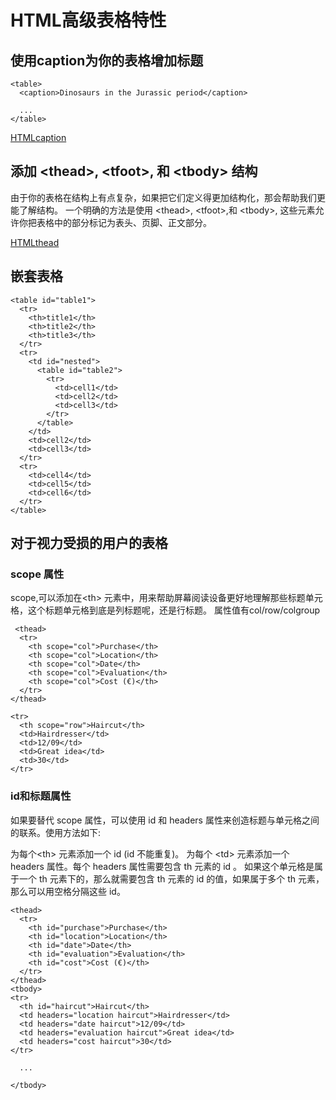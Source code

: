 # HTML高级表格特性

## 使用caption为你的表格增加标题

```
<table>
  <caption>Dinosaurs in the Jurassic period</caption>

  ...
</table>
```
[HTMLcaption](../TEST_PROJ/HTML高级表格caption.html)

## 添加 \<thead\>, \<tfoot\>, 和 \<tbody\> 结构

由于你的表格在结构上有点复杂，如果把它们定义得更加结构化，那会帮助我们更能了解结构。
一个明确的方法是使用 \<thead\>, \<tfoot\>,和 \<tbody\>, 这些元素允许你把表格中的部分标记为表头、页脚、正文部分。

[HTMLthead](../TEST_PROJ/HTML高级表格thead.html)

## 嵌套表格

```
<table id="table1">
  <tr>
    <th>title1</th>
    <th>title2</th>
    <th>title3</th>
  </tr>
  <tr>
    <td id="nested">
      <table id="table2">
        <tr>
          <td>cell1</td>
          <td>cell2</td>
          <td>cell3</td>
        </tr>
      </table>
    </td>
    <td>cell2</td>
    <td>cell3</td>
  </tr>
  <tr>
    <td>cell4</td>
    <td>cell5</td>
    <td>cell6</td>
  </tr>
</table>
```

## 对于视力受损的用户的表格

### scope 属性

scope,可以添加在\<th\> 元素中，用来帮助屏幕阅读设备更好地理解那些标题单元格，这个标题单元格到底是列标题呢，还是行标题。
属性值有col/row/colgroup

```
 <thead>
  <tr>
    <th scope="col">Purchase</th>
    <th scope="col">Location</th>
    <th scope="col">Date</th>
    <th scope="col">Evaluation</th>
    <th scope="col">Cost (€)</th>
  </tr>
</thead>

<tr>
  <th scope="row">Haircut</th>
  <td>Hairdresser</td>
  <td>12/09</td>
  <td>Great idea</td>
  <td>30</td>
</tr>

```

### id和标题属性

如果要替代 scope 属性，可以使用 id 和 headers 属性来创造标题与单元格之间的联系。使用方法如下:

为每个\<th\> 元素添加一个 id (id 不能重复)。
为每个 \<td\> 元素添加一个 headers 属性。每个 headers 属性需要包含 th 元素的 id 。 
如果这个单元格是属于一个 th 元素下的，那么就需要包含 th 元素的 id 的值，如果属于多个 th 元素，那么可以用空格分隔这些 id。

```
<thead>
  <tr>
    <th id="purchase">Purchase</th>
    <th id="location">Location</th>
    <th id="date">Date</th>
    <th id="evaluation">Evaluation</th>
    <th id="cost">Cost (€)</th>
  </tr>
</thead>
<tbody>
<tr>
  <th id="haircut">Haircut</th>
  <td headers="location haircut">Hairdresser</td>
  <td headers="date haircut">12/09</td>
  <td headers="evaluation haircut">Great idea</td>
  <td headers="cost haircut">30</td>
</tr>

  ...

</tbody>
```
